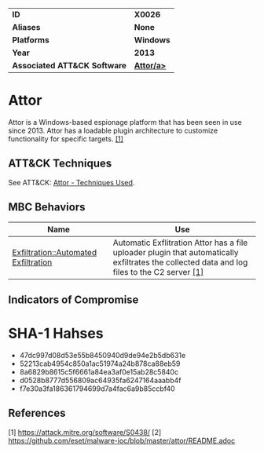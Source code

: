 <table>
<tr>
<td><b>ID</b></td>
<td><b>X0026</b></td>
</tr>
<tr>
<td><b>Aliases</b></td>
<td><b>None</b></td>
</tr>
<tr>
<td><b>Platforms</b></td>
<td><b>Windows</b></td>
</tr>
<tr>
<td><b>Year</b></td>
<td><b>2013</b></td>
</tr>
<tr>
<td><b>Associated ATT&CK Software</b></td>
<td><b><a href="https://attack.mitre.org/software/S0438/">Attor/a></b></td>
</tr>
</table>


# Attor

Attor is a Windows-based espionage platform that has been seen in use since 2013. Attor has a loadable plugin architecture to customize functionality for specific targets. [[1]](#1)

## ATT&CK Techniques

See ATT&CK: [Attor - Techniques Used](https://attack.mitre.org/software/S0438/).


## MBC Behaviors

|Name|Use|
|---|---|
| [Exfiltration::Automated Exfiltration](../exfiltration/automated-exfiltration.md) | Automatic Exflitration Attor has a file uploader plugin that automatically exfiltrates the collected data and log files to the C2 server [[1]](#1)|


## Indicators of Compromise

# SHA-1 Hahses
- 47dc997d08d53e55b8450940d9de94e2b5db631e
- 52213cab4954c850a1ac51974a24b878ca88eb59
- 8a6829b8615c5f6661a84ea3af0e15ab28c5840c
- d0528b8777d556809ac64935fa6247164aaabb4f
- f7e30a3fa186361794699d7a4fac6a9b85ccbf40


## References

<a name="1">[1]</a> https://attack.mitre.org/software/S0438/
<a name="2">[2]</a> https://github.com/eset/malware-ioc/blob/master/attor/README.adoc


